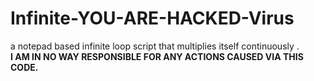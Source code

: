 # Infinite-YOU-ARE-HACKED-Virus
a notepad based infinite loop script that multiplies itself continuously . \
<b>
I AM IN NO WAY RESPONSIBLE FOR ANY ACTIONS CAUSED VIA THIS CODE. <b>
